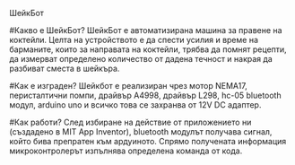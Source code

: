ШейкБот

#Какво е ШейкБот?
ШейкБот е автоматизирана машина за правене на коктейли. Целта на устройството е да спести усилия и време на барманите, които за направата на коктейли, трябва да помнят рецепти, да измерват определено количество от дадена течност и накрая да разбиват сместа в шейкъра. 

#Как е изграден?
Шейкбот е реализиран чрез мотор NEMA17, перисталтични помпи, драйвър А4998, драйвър L298, hc-05 bluetooth модул, arduino uno и всичко това се захранва от 12V DC адаптер.

#Как работи?
След избиране на действие от приложението ни (създадено в MIT App Inventor), bluetooth модулът получава сигнал, който бива препратен към ардуиното. Спрямо получената информация микроконтролерът изпълнява определена команда от кода. 
